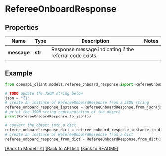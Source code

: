 # RefereeOnboardResponse


## Properties

Name | Type | Description | Notes
------------ | ------------- | ------------- | -------------
**message** | **str** | Response message indicating if the referral code exists | 

## Example

```python
from openapi_client.models.referee_onboard_response import RefereeOnboardResponse

# TODO update the JSON string below
json = "{}"
# create an instance of RefereeOnboardResponse from a JSON string
referee_onboard_response_instance = RefereeOnboardResponse.from_json(json)
# print the JSON string representation of the object
print(RefereeOnboardResponse.to_json())

# convert the object into a dict
referee_onboard_response_dict = referee_onboard_response_instance.to_dict()
# create an instance of RefereeOnboardResponse from a dict
referee_onboard_response_from_dict = RefereeOnboardResponse.from_dict(referee_onboard_response_dict)
```
[[Back to Model list]](../README.md#documentation-for-models) [[Back to API list]](../README.md#documentation-for-api-endpoints) [[Back to README]](../README.md)


